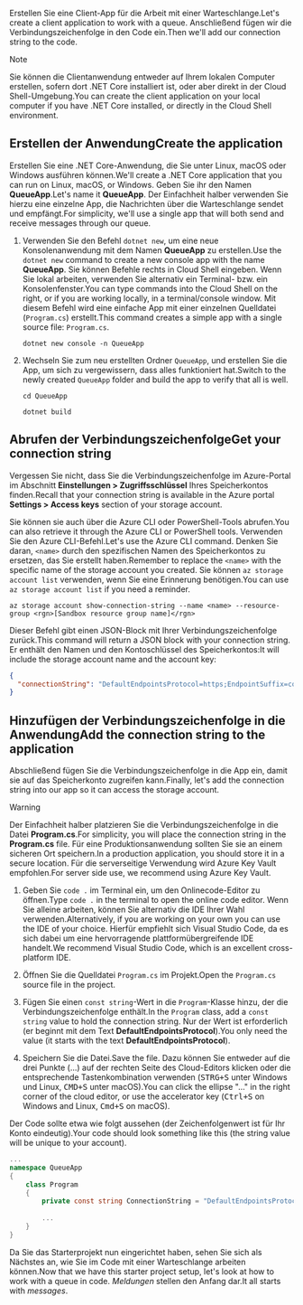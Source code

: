 <span data-ttu-id="c5da6-101">Erstellen Sie eine Client-App für die Arbeit mit einer Warteschlange.</span><span class="sxs-lookup"><span data-stu-id="c5da6-101">Let's create a client application to work with a queue.</span></span> <span data-ttu-id="c5da6-102">Anschließend fügen wir die Verbindungszeichenfolge in den Code ein.</span><span class="sxs-lookup"><span data-stu-id="c5da6-102">Then we'll add our connection string to the code.</span></span>

> [!NOTE]
> <span data-ttu-id="c5da6-103">Sie können die Clientanwendung entweder auf Ihrem lokalen Computer erstellen, sofern dort .NET Core installiert ist, oder aber direkt in der Cloud Shell-Umgebung.</span><span class="sxs-lookup"><span data-stu-id="c5da6-103">You can create the client application on your local computer if you have .NET Core installed, or directly in the Cloud Shell environment.</span></span>

## <a name="create-the-application"></a><span data-ttu-id="c5da6-104">Erstellen der Anwendung</span><span class="sxs-lookup"><span data-stu-id="c5da6-104">Create the application</span></span>

<span data-ttu-id="c5da6-105">Erstellen Sie eine .NET Core-Anwendung, die Sie unter Linux, macOS oder Windows ausführen können.</span><span class="sxs-lookup"><span data-stu-id="c5da6-105">We'll create a .NET Core application that you can run on Linux, macOS, or Windows.</span></span> <span data-ttu-id="c5da6-106">Geben Sie ihr den Namen **QueueApp**.</span><span class="sxs-lookup"><span data-stu-id="c5da6-106">Let's name it **QueueApp**.</span></span> <span data-ttu-id="c5da6-107">Der Einfachheit halber verwenden Sie hierzu eine einzelne App, die Nachrichten über die Warteschlange sendet und empfängt.</span><span class="sxs-lookup"><span data-stu-id="c5da6-107">For simplicity, we'll use a single app that will both send and receive messages through our queue.</span></span>

1. <span data-ttu-id="c5da6-108">Verwenden Sie den Befehl `dotnet new`, um eine neue Konsolenanwendung mit dem Namen **QueueApp** zu erstellen.</span><span class="sxs-lookup"><span data-stu-id="c5da6-108">Use the `dotnet new` command to create a new console app with the name **QueueApp**.</span></span> <span data-ttu-id="c5da6-109">Sie können Befehle rechts in Cloud Shell eingeben. Wenn Sie lokal arbeiten, verwenden Sie alternativ ein Terminal- bzw. ein Konsolenfenster.</span><span class="sxs-lookup"><span data-stu-id="c5da6-109">You can type commands into the Cloud Shell on the right, or if you are working locally, in a terminal/console window.</span></span> <span data-ttu-id="c5da6-110">Mit diesem Befehl wird eine einfache App mit einer einzelnen Quelldatei (`Program.cs`) erstellt.</span><span class="sxs-lookup"><span data-stu-id="c5da6-110">This command creates a simple app with a single source file: `Program.cs`.</span></span>

    ```azurecli
    dotnet new console -n QueueApp
    ```

1. <span data-ttu-id="c5da6-111">Wechseln Sie zum neu erstellten Ordner `QueueApp`, und erstellen Sie die App, um sich zu vergewissern, dass alles funktioniert hat.</span><span class="sxs-lookup"><span data-stu-id="c5da6-111">Switch to the newly created `QueueApp` folder and build the app to verify that all is well.</span></span>

    ```azurecli
    cd QueueApp
    ```

    ```azurecli
    dotnet build
    ```

## <a name="get-your-connection-string"></a><span data-ttu-id="c5da6-112">Abrufen der Verbindungszeichenfolge</span><span class="sxs-lookup"><span data-stu-id="c5da6-112">Get your connection string</span></span>

<span data-ttu-id="c5da6-113">Vergessen Sie nicht, dass Sie die Verbindungszeichenfolge im Azure-Portal im Abschnitt **Einstellungen > Zugriffsschlüssel** Ihres Speicherkontos finden.</span><span class="sxs-lookup"><span data-stu-id="c5da6-113">Recall that your connection string is available in the Azure portal **Settings > Access keys** section of your storage account.</span></span>

<span data-ttu-id="c5da6-114">Sie können sie auch über die Azure CLI oder PowerShell-Tools abrufen.</span><span class="sxs-lookup"><span data-stu-id="c5da6-114">You can also retrieve it through the Azure CLI or PowerShell tools.</span></span> <span data-ttu-id="c5da6-115">Verwenden Sie den Azure CLI-Befehl.</span><span class="sxs-lookup"><span data-stu-id="c5da6-115">Let's use the Azure CLI command.</span></span> <span data-ttu-id="c5da6-116">Denken Sie daran, `<name>` durch den spezifischen Namen des Speicherkontos zu ersetzen, das Sie erstellt haben.</span><span class="sxs-lookup"><span data-stu-id="c5da6-116">Remember to replace the `<name>` with the specific name of the storage account you created.</span></span> <span data-ttu-id="c5da6-117">Sie können `az storage account list` verwenden, wenn Sie eine Erinnerung benötigen.</span><span class="sxs-lookup"><span data-stu-id="c5da6-117">You can use `az storage account list` if you need a reminder.</span></span>

```azurecli
az storage account show-connection-string --name <name> --resource-group <rgn>[Sandbox resource group name]</rgn>
```

<span data-ttu-id="c5da6-118">Dieser Befehl gibt einen JSON-Block mit Ihrer Verbindungszeichenfolge zurück.</span><span class="sxs-lookup"><span data-stu-id="c5da6-118">This command will return a JSON block with your connection string.</span></span> <span data-ttu-id="c5da6-119">Er enthält den Namen und den Kontoschlüssel des Speicherkontos:</span><span class="sxs-lookup"><span data-stu-id="c5da6-119">It will include the storage account name and the account key:</span></span>

```json
{
  "connectionString": "DefaultEndpointsProtocol=https;EndpointSuffix=core.windows.net;AccountName=<name>;AccountKey=vyw6aKz2PtSAgQ4ljJQgJFgxbCETdXt39ZyYQ5fLqoBJj/gT+43TbrhoVco7Rqj/AAJVlvFORRfnYqGHiX9QcQ=="
}
```

## <a name="add-the-connection-string-to-the-application"></a><span data-ttu-id="c5da6-120">Hinzufügen der Verbindungszeichenfolge in die Anwendung</span><span class="sxs-lookup"><span data-stu-id="c5da6-120">Add the connection string to the application</span></span>

<span data-ttu-id="c5da6-121">Abschließend fügen Sie die Verbindungszeichenfolge in die App ein, damit sie auf das Speicherkonto zugreifen kann.</span><span class="sxs-lookup"><span data-stu-id="c5da6-121">Finally, let's add the connection string into our app so it can access the storage account.</span></span>

> [!WARNING]
> <span data-ttu-id="c5da6-122">Der Einfachheit halber platzieren Sie die Verbindungszeichenfolge in die Datei **Program.cs**.</span><span class="sxs-lookup"><span data-stu-id="c5da6-122">For simplicity, you will place the connection string in the **Program.cs** file.</span></span> <span data-ttu-id="c5da6-123">Für eine Produktionsanwendung sollten Sie sie an einem sicheren Ort speichern.</span><span class="sxs-lookup"><span data-stu-id="c5da6-123">In a production application, you should store it in a secure location.</span></span> <span data-ttu-id="c5da6-124">Für die serverseitige Verwendung wird Azure Key Vault empfohlen.</span><span class="sxs-lookup"><span data-stu-id="c5da6-124">For server side use, we recommend using Azure Key Vault.</span></span>

1. <span data-ttu-id="c5da6-125">Geben Sie `code .` im Terminal ein, um den Onlinecode-Editor zu öffnen.</span><span class="sxs-lookup"><span data-stu-id="c5da6-125">Type `code .` in the terminal to open the online code editor.</span></span> <span data-ttu-id="c5da6-126">Wenn Sie alleine arbeiten, können Sie alternativ die IDE Ihrer Wahl verwenden.</span><span class="sxs-lookup"><span data-stu-id="c5da6-126">Alternatively, if you are working on your own you can use the IDE of your choice.</span></span> <span data-ttu-id="c5da6-127">Hierfür empfiehlt sich Visual Studio Code, da es sich dabei um eine hervorragende plattformübergreifende IDE handelt.</span><span class="sxs-lookup"><span data-stu-id="c5da6-127">We recommend Visual Studio Code, which is an excellent cross-platform IDE.</span></span>

1. <span data-ttu-id="c5da6-128">Öffnen Sie die Quelldatei `Program.cs` im Projekt.</span><span class="sxs-lookup"><span data-stu-id="c5da6-128">Open the `Program.cs` source file in the project.</span></span>

1. <span data-ttu-id="c5da6-129">Fügen Sie einen `const string`-Wert in die `Program`-Klasse hinzu, der die Verbindungszeichenfolge enthält.</span><span class="sxs-lookup"><span data-stu-id="c5da6-129">In the `Program` class, add a `const string` value to hold the connection string.</span></span> <span data-ttu-id="c5da6-130">Nur der Wert ist erforderlich (er beginnt mit dem Text **DefaultEndpointsProtocol**).</span><span class="sxs-lookup"><span data-stu-id="c5da6-130">You only need the value (it starts with the text **DefaultEndpointsProtocol**).</span></span>

1. <span data-ttu-id="c5da6-131">Speichern Sie die Datei.</span><span class="sxs-lookup"><span data-stu-id="c5da6-131">Save the file.</span></span> <span data-ttu-id="c5da6-132">Dazu können Sie entweder auf die drei Punkte (...) auf der rechten Seite des Cloud-Editors klicken oder die entsprechende Tastenkombination verwenden (<kbd>STRG+S</kbd> unter Windows und Linux, <kbd>CMD+S</kbd> unter macOS).</span><span class="sxs-lookup"><span data-stu-id="c5da6-132">You can click the ellipse "..." in the right corner of the cloud editor, or use the accelerator key (<kbd>Ctrl+S</kbd> on Windows and Linux, <kbd>Cmd+S</kbd> on macOS).</span></span>

<span data-ttu-id="c5da6-133">Der Code sollte etwa wie folgt aussehen (der Zeichenfolgenwert ist für Ihr Konto eindeutig).</span><span class="sxs-lookup"><span data-stu-id="c5da6-133">Your code should look something like this (the string value will be unique to your account).</span></span>

```csharp
...
namespace QueueApp
{
    class Program
    {
        private const string ConnectionString = "DefaultEndpointsProtocol=https; ...";
        
        ...
    }
}
```

<span data-ttu-id="c5da6-134">Da Sie das Starterprojekt nun eingerichtet haben, sehen Sie sich als Nächstes an, wie Sie im Code mit einer Warteschlange arbeiten können.</span><span class="sxs-lookup"><span data-stu-id="c5da6-134">Now that we have this starter project setup, let's look at how to work with a queue in code.</span></span> <span data-ttu-id="c5da6-135">_Meldungen_ stellen den Anfang dar.</span><span class="sxs-lookup"><span data-stu-id="c5da6-135">It all starts with _messages_.</span></span>